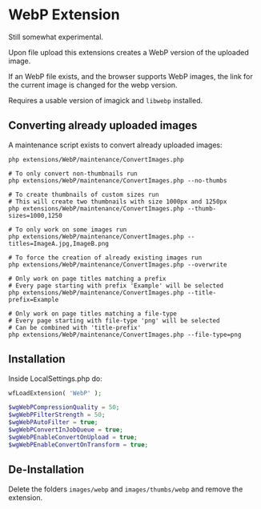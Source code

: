 # WebP Extension
Still somewhat experimental.

Upon file upload this extensions creates a WebP version of the uploaded image.

If an WebP file exists, and the browser supports WebP images, the link for the current image is changed for the webp version.

Requires a usable version of imagick and `libwebp` installed.

## Converting already uploaded images
A maintenance script exists to convert already uploaded images:
```shell
php extensions/WebP/maintenance/ConvertImages.php

# To only convert non-thumbnails run
php extensions/WebP/maintenance/ConvertImages.php --no-thumbs

# To create thumbnails of custom sizes run
# This will create two thumbnails with size 1000px and 1250px
php extensions/WebP/maintenance/ConvertImages.php --thumb-sizes=1000,1250

# To only work on some images run
php extensions/WebP/maintenance/ConvertImages.php --titles=ImageA.jpg,ImageB.png

# To force the creation of already existing images run
php extensions/WebP/maintenance/ConvertImages.php --overwrite

# Only work on page titles matching a prefix
# Every page starting with prefix 'Example' will be selected
php extensions/WebP/maintenance/ConvertImages.php --title-prefix=Example

# Only work on page titles matching a file-type
# Every page starting with file-type 'png' will be selected
# Can be combined with 'title-prefix'
php extensions/WebP/maintenance/ConvertImages.php --file-type=png
```

## Installation
Inside LocalSettings.php do:
```php
wfLoadExtension( 'WebP' );

$wgWebPCompressionQuality = 50;
$wgWebPFilterStrength = 50;
$wgWebPAutoFilter = true;
$wgWebPConvertInJobQueue = true;
$wgWebPEnableConvertOnUpload = true;
$wgWebPEnableConvertOnTransform = true;
```

## De-Installation
Delete the folders `images/webp` and `images/thumbs/webp` and remove the extension.
